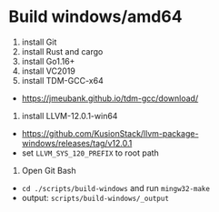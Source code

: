 # Build windows/amd64

1. install Git
1. install Rust and cargo
1. install Go1.16+
1. install VC2019
1. install TDM-GCC-x64
  - https://jmeubank.github.io/tdm-gcc/download/
1. install LLVM-12.0.1-win64
  - https://github.com/KusionStack/llvm-package-windows/releases/tag/v12.0.1
  - set `LLVM_SYS_120_PREFIX` to root path
1. Open Git Bash
  - `cd ./scripts/build-windows` and run `mingw32-make`
  - output: `scripts/build-windows/_output`

